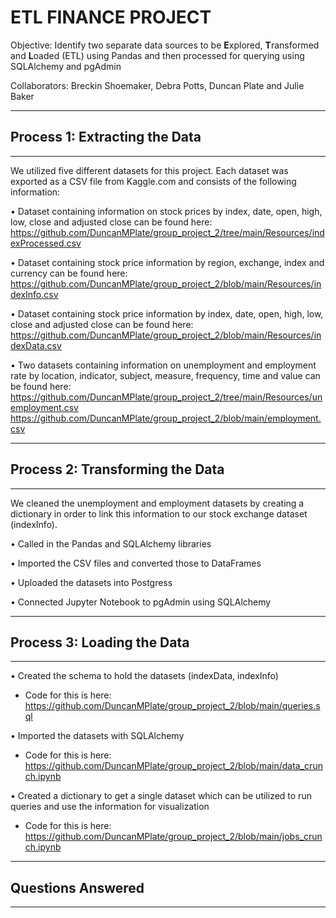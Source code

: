 # **ETL FINANCE PROJECT**


Objective: Identify two separate data sources to be **E**xplored, **T**ransformed and **L**oaded (ETL) using Pandas and 
then processed for querying using SQLAlchemy and pgAdmin



Collaborators:  Breckin Shoemaker, Debra Potts, Duncan Plate and Julie Baker

__________________________________________________________________________________________________________________________

## Process 1: Extracting the Data
_____________________________
We utilized five different datasets for this project.  Each dataset was exported as a CSV file from Kaggle.com and consists of the following information:

•	Dataset containing information on stock prices by index, date, open, high, low, close and adjusted close can be found here: https://github.com/DuncanMPlate/group_project_2/tree/main/Resources/indexProcessed.csv

•	Dataset containing stock price information by region, exchange, index and currency can be found here: https://github.com/DuncanMPlate/group_project_2/blob/main/Resources/indexInfo.csv

•	Dataset containing stock price information by index, date, open, high, low, close and adjusted close can be found here: https://github.com/DuncanMPlate/group_project_2/blob/main/Resources/indexData.csv

•	Two datasets containing information on unemployment and employment rate by location, indicator, subject, measure, frequency, time and value can be found here: https://github.com/DuncanMPlate/group_project_2/tree/main/Resources/unemployment.csv
https://github.com/DuncanMPlate/group_project_2/blob/main/employment.csv

______________________________

## Process 2: Transforming the Data
_____________________________

We cleaned the unemployment and employment datasets by creating a dictionary in order to link this information to our  stock exchange dataset (indexInfo). 

•	Called in the Pandas and SQLAlchemy libraries

•	Imported the CSV files and converted those to DataFrames

•	Uploaded the datasets into Postgress

•	Connected Jupyter Notebook to pgAdmin using SQLAlchemy

_____________________________

## Process 3: Loading the Data
_____________________________

•	Created the schema to hold the datasets (indexData, indexInfo)

-	Code for this is here: https://github.com/DuncanMPlate/group_project_2/blob/main/queries.sql


•	Imported the datasets with SQLAlchemy

-	Code for this is here: https://github.com/DuncanMPlate/group_project_2/blob/main/data_crunch.ipynb


•	Created a dictionary to get a single dataset which can be utilized to run queries and use the information for visualization
-	Code for this is here: https://github.com/DuncanMPlate/group_project_2/blob/main/jobs_crunch.ipynb


_____________________________

## Questions Answered
_____________________________


